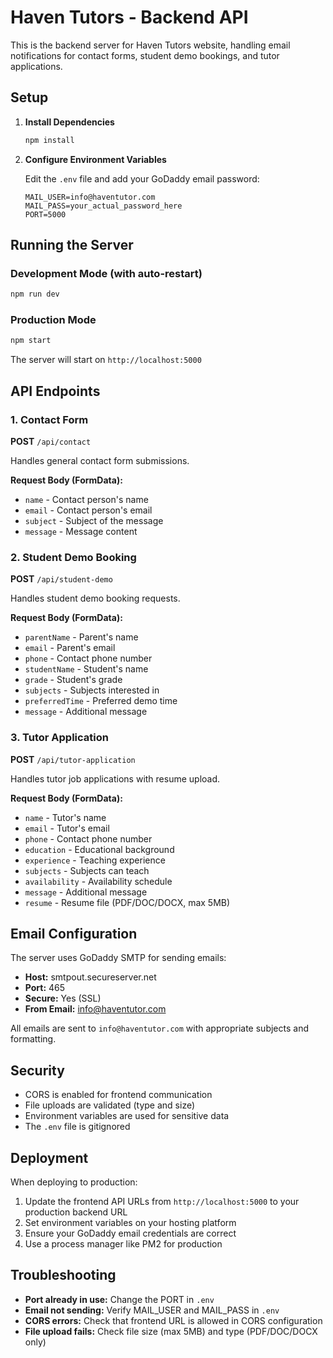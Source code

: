 # Haven Tutors - Backend API

This is the backend server for Haven Tutors website, handling email notifications for contact forms, student demo bookings, and tutor applications.

## Setup

1. **Install Dependencies**
   ```bash
   npm install
   ```

2. **Configure Environment Variables**
   
   Edit the `.env` file and add your GoDaddy email password:
   ```
   MAIL_USER=info@haventutor.com
   MAIL_PASS=your_actual_password_here
   PORT=5000
   ```

## Running the Server

### Development Mode (with auto-restart)
```bash
npm run dev
```

### Production Mode
```bash
npm start
```

The server will start on `http://localhost:5000`

## API Endpoints

### 1. Contact Form
**POST** `/api/contact`

Handles general contact form submissions.

**Request Body (FormData):**
- `name` - Contact person's name
- `email` - Contact person's email
- `subject` - Subject of the message
- `message` - Message content

### 2. Student Demo Booking
**POST** `/api/student-demo`

Handles student demo booking requests.

**Request Body (FormData):**
- `parentName` - Parent's name
- `email` - Parent's email
- `phone` - Contact phone number
- `studentName` - Student's name
- `grade` - Student's grade
- `subjects` - Subjects interested in
- `preferredTime` - Preferred demo time
- `message` - Additional message

### 3. Tutor Application
**POST** `/api/tutor-application`

Handles tutor job applications with resume upload.

**Request Body (FormData):**
- `name` - Tutor's name
- `email` - Tutor's email
- `phone` - Contact phone number
- `education` - Educational background
- `experience` - Teaching experience
- `subjects` - Subjects can teach
- `availability` - Availability schedule
- `message` - Additional message
- `resume` - Resume file (PDF/DOC/DOCX, max 5MB)

## Email Configuration

The server uses GoDaddy SMTP for sending emails:
- **Host:** smtpout.secureserver.net
- **Port:** 465
- **Secure:** Yes (SSL)
- **From Email:** info@haventutor.com

All emails are sent to `info@haventutor.com` with appropriate subjects and formatting.

## Security

- CORS is enabled for frontend communication
- File uploads are validated (type and size)
- Environment variables are used for sensitive data
- The `.env` file is gitignored

## Deployment

When deploying to production:

1. Update the frontend API URLs from `http://localhost:5000` to your production backend URL
2. Set environment variables on your hosting platform
3. Ensure your GoDaddy email credentials are correct
4. Use a process manager like PM2 for production

## Troubleshooting

- **Port already in use:** Change the PORT in `.env`
- **Email not sending:** Verify MAIL_USER and MAIL_PASS in `.env`
- **CORS errors:** Check that frontend URL is allowed in CORS configuration
- **File upload fails:** Check file size (max 5MB) and type (PDF/DOC/DOCX only)
